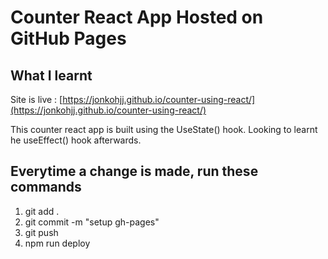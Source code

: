 # Counter React App Hosted on GitHub Pages

## What I learnt

Site is live : [https://jonkohjj.github.io/counter-using-react/](https://jonkohjj.github.io/counter-using-react/)

This counter react app is built using the UseState() hook. Looking to learnt he useEffect() hook afterwards.

## Everytime a change is made, run these commands

1. git add .
2. git commit -m "setup gh-pages"
3. git push
4. npm run deploy
